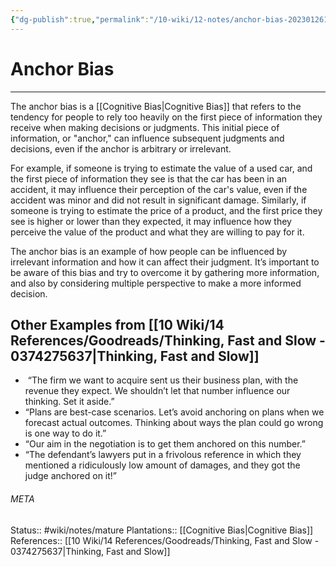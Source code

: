 ```yaml
---
{"dg-publish":true,"permalink":"/10-wiki/12-notes/anchor-bias-20230126110222/"}
---
```


# Anchor Bias
---
The anchor bias is a [[Cognitive Bias\|Cognitive Bias]] that refers to the tendency for people to rely too heavily on the first piece of information they receive when making decisions or judgments. This initial piece of information, or "anchor," can influence subsequent judgments and decisions, even if the anchor is arbitrary or irrelevant.

For example, if someone is trying to estimate the value of a used car, and the first piece of information they see is that the car has been in an accident, it may influence their perception of the car's value, even if the accident was minor and did not result in significant damage. Similarly, if someone is trying to estimate the price of a product, and the first price they see is higher or lower than they expected, it may influence how they perceive the value of the product and what they are willing to pay for it.

The anchor bias is an example of how people can be influenced by irrelevant information and how it can affect their judgment. It’s important to be aware of this bias and try to overcome it by gathering more information, and also by considering multiple perspective to make a more informed decision.

## Other Examples from [[10 Wiki/14 References/Goodreads/Thinking, Fast and Slow - 0374275637\|Thinking, Fast and Slow]]
-  “The firm we want to acquire sent us their business plan, with the revenue they expect. We shouldn’t let that number influence our thinking. Set it aside.”
- “Plans are best-case scenarios. Let’s avoid anchoring on plans when we forecast actual outcomes. Thinking about ways the plan could go wrong is one way to do it.” 
- “Our aim in the negotiation is to get them anchored on this number.”
- “The defendant’s lawyers put in a frivolous reference in which they mentioned a ridiculously low amount of damages, and they got the judge anchored on it!”



###### META
Status:: #wiki/notes/mature 
Plantations:: [[Cognitive Bias\|Cognitive Bias]]
References:: [[10 Wiki/14 References/Goodreads/Thinking, Fast and Slow - 0374275637\|Thinking, Fast and Slow]]
